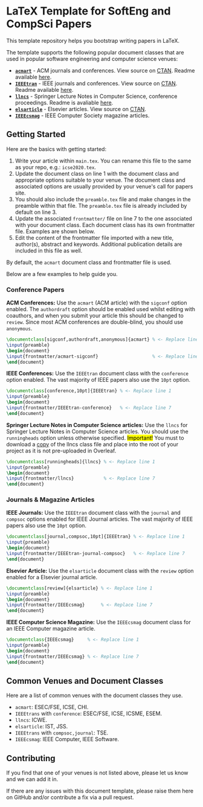 # LaTeX Template for SoftEng and CompSci Papers

This template repository helps you bootstrap writing papers in LaTeX.

The template supports the following popular document classes that are used in popular software engineering and computer science venues:

* [**`acmart`**](https://www.acm.org/binaries/content/assets/publications/consolidated-tex-template/acmart.pdf) - ACM journals and conferences. View source on [CTAN](https://ctan.org/tex-archive/macros/latex/contrib/acmart). Readme available [here](https://www.acm.org/binaries/content/assets/publications/consolidated-tex-template/acmart.pdf).
* [**`IEEEtran`**](https://www.ieee.org/conferences/publishing/templates.html) - IEEE journals and conferences. View source on [CTAN](https://ctan.org/tex-archive/macros/latex/contrib/IEEEtran). Readme available [here](https://ras.papercept.net/conferences/support/files/IEEEtran_HOWTO.pdf).
* [**`llncs`**](https://www.springer.com/gp/computer-science/lncs/conference-proceedings-guidelines) - Springer Lecture Notes in Computer Science, conference proceedings. Readme is avaliable [here](https://cs.brown.edu/about/system/managed/latex/doc/llncs.pdf).
* [**`elsarticle`**](https://www.elsevier.com/authors/author-schemas/latex-instructions) - Elsevier articles. View source on [CTAN](https://ctan.org/tex-archive/macros/latex/contrib/elsarticle).
* [**`IEEEcsmag`**](https://www.springer.com/gp/computer-science/lncs/conference-proceedings-guidelines) - IEEE Computer Society magazine articles.

## Getting Started

Here are the basics with getting started:

1. Write your article within `main.tex`. You can rename this file to the same as your repo, e.g.: `icse2020.tex`.
1. Update the document class on line 1 with the document class and appropriate options suitable to your venue. The document class and associated options are usually provided by your venue's call for papers site.
1. You should also include the `preamble.tex` file and make changes in the preamble within that file. The `preamble.tex` file is already included by default on line 3.
1. Update the associated `frontmatter/` file on line 7 to the one associated with your document class. Each document class has its own frontmatter file. Examples are shown below.
1. Edit the content of the frontmatter file imported with a new title, author(s), abstract and keywords. Additional publication details are included in this file as well.

By default, the `acmart` document class and frontmatter file is used.

Below are a few examples to help guide you.

### Conference Papers
**ACM Conferences:**
Use the `acmart` (ACM article) with the `sigconf` option enabled. The `authordraft` option should be enabled used whilst editing with coauthors, and when you submit your article this should be changed to `review`. Since most ACM conferences are double-blind, you should use `anonymous`.
```latex
\documentclass[sigconf,authordraft,anonymous]{acmart} % <- Replace line 1
\input{preamble}
\begin{document}
\input{frontmatter/acmart-sigconf}                    % <- Replace line 7
\end{document}
```

**IEEE Conferences:**
Use the `IEEEtran` document class with the `conference` option enabled. The vast majority of IEEE papers also use the `10pt` option.
```latex
\documentclass[conference,10pt]{IEEEtran} % <- Replace line 1
\input{preamble}
\begin{document}
\input{frontmatter/IEEEtran-conference}   % <- Replace line 7
\end{document}
```

**Springer Lecture Notes in Computer Science articles:**
Use the `llncs` for Springer Lecture Notes in Computer Science articles. You should use the `runningheads` option unless otherwise specified. <mark>Important!</mark> You must to download a [copy](https://www.win.tue.nl/~setalle/tex/llncs.cls) of the llncs class file and place into the root of your project as it is not pre-uploaded in Overleaf.
```latex
\documentclass[runningheads]{llncs} % <- Replace line 1
\input{preamble}
\begin{document}
\input{frontmatter/llncs}           % <- Replace line 7
\end{document}
```

### Journals & Magazine Articles
**IEEE Journals:**
Use the `IEEEtran` document class with the `journal` and `compsoc` options enabled for IEEE Journal articles. The vast majority of IEEE papers also use the `10pt` option.
```latex
\documentclass[journal,compsoc,10pt]{IEEEtran} % <- Replace line 1
\input{preamble}
\begin{document}
\input{frontmatter/IEEEtran-journal-compsoc}   % <- Replace line 7
\end{document}
```

**Elsevier Article:**
Use the `elsarticle` document class with the `review` option enabled for a Elsevier journal article.
```latex
\documentclass[review]{elsarticle} % <- Replace line 1
\input{preamble}
\begin{document}
\input{frontmatter/IEEEcsmag}      % <- Replace line 7
\end{document}
```

**IEEE Computer Science Magazine:**
Use the `IEEEcsmag` document class for an IEEE Computer magazine article.
```latex
\documentclass{IEEEcsmag}     % <- Replace line 1
\input{preamble}
\begin{document}
\input{frontmatter/IEEEcsmag} % <- Replace line 7
\end{document}
```

## Common Venues and Document Classes

Here are a list of common venues with the document classes they use.

* `acmart`: ESEC/FSE, ICSE, CHI.
* `IEEEtrans` with `conference`: ESEC/FSE, ICSE, ICSME, ESEM.
* `llncs`: ICWE.
* `elsarticle`: IST, JSS.
* `IEEEtrans` with `compsoc,journal`: TSE.
* `IEEEcsmag`: IEEE Computer, IEEE Software.

## Contributing

If you find that one of your venues is not listed above, please let us know and we can add it in.

If there are any issues with this document template, please raise them here on GitHub and/or contribute a fix via a pull request.
